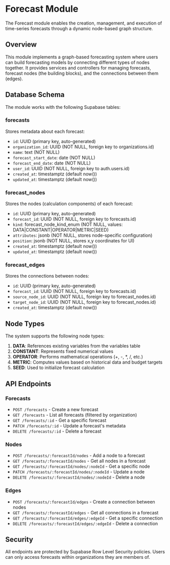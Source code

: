 # Forecast Module

The Forecast module enables the creation, management, and execution of time-series forecasts through a dynamic node-based graph structure.

## Overview

This module implements a graph-based forecasting system where users can build forecasting models by connecting different types of nodes together. It provides services and controllers for managing forecasts, forecast nodes (the building blocks), and the connections between them (edges).

## Database Schema

The module works with the following Supabase tables:

### forecasts
Stores metadata about each forecast:
- `id`: UUID (primary key, auto-generated)
- `organization_id`: UUID (NOT NULL, foreign key to organizations.id)
- `name`: text (NOT NULL)
- `forecast_start_date`: date (NOT NULL)
- `forecast_end_date`: date (NOT NULL)
- `user_id`: UUID (NOT NULL, foreign key to auth.users.id)
- `created_at`: timestamptz (default now())
- `updated_at`: timestamptz (default now())

### forecast_nodes
Stores the nodes (calculation components) of each forecast:
- `id`: UUID (primary key, auto-generated)
- `forecast_id`: UUID (NOT NULL, foreign key to forecasts.id)
- `kind`: forecast_node_kind_enum (NOT NULL, values: DATA|CONSTANT|OPERATOR|METRIC|SEED)
- `attributes`: jsonb (NOT NULL, stores node-specific configuration)
- `position`: jsonb (NOT NULL, stores x,y coordinates for UI)
- `created_at`: timestamptz (default now())
- `updated_at`: timestamptz (default now())

### forecast_edges
Stores the connections between nodes:
- `id`: UUID (primary key, auto-generated)
- `forecast_id`: UUID (NOT NULL, foreign key to forecasts.id)
- `source_node_id`: UUID (NOT NULL, foreign key to forecast_nodes.id)
- `target_node_id`: UUID (NOT NULL, foreign key to forecast_nodes.id)
- `created_at`: timestamptz (default now())

## Node Types

The system supports the following node types:

1. **DATA**: References existing variables from the variables table
2. **CONSTANT**: Represents fixed numerical values
3. **OPERATOR**: Performs mathematical operations (+, -, *, /, etc.)
4. **METRIC**: Computes values based on historical data and budget targets
5. **SEED**: Used to initialize forecast calculation

## API Endpoints

### Forecasts

- `POST /forecasts` - Create a new forecast
- `GET /forecasts` - List all forecasts (filtered by organization)
- `GET /forecasts/:id` - Get a specific forecast
- `PATCH /forecasts/:id` - Update a forecast's metadata
- `DELETE /forecasts/:id` - Delete a forecast

### Nodes

- `POST /forecasts/:forecastId/nodes` - Add a node to a forecast
- `GET /forecasts/:forecastId/nodes` - Get all nodes in a forecast
- `GET /forecasts/:forecastId/nodes/:nodeId` - Get a specific node
- `PATCH /forecasts/:forecastId/nodes/:nodeId` - Update a node
- `DELETE /forecasts/:forecastId/nodes/:nodeId` - Delete a node

### Edges

- `POST /forecasts/:forecastId/edges` - Create a connection between nodes
- `GET /forecasts/:forecastId/edges` - Get all connections in a forecast
- `GET /forecasts/:forecastId/edges/:edgeId` - Get a specific connection
- `DELETE /forecasts/:forecastId/edges/:edgeId` - Delete a connection

## Security

All endpoints are protected by Supabase Row Level Security policies. Users can only access forecasts within organizations they are members of. 